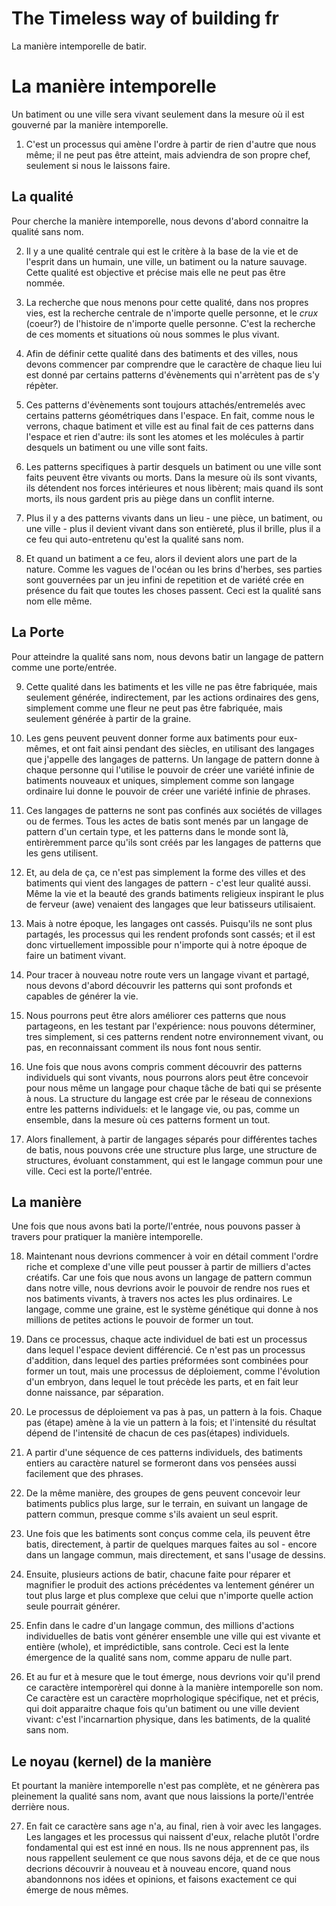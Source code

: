# The Timeless way of building fr

La manière intemporelle de batir.


# La manière intemporelle

Un batiment ou une ville sera vivant seulement dans la mesure où il est gouverné par la manière intemporelle.

1. C'est un processus qui amène l'ordre à partir de rien d'autre que nous même; il ne peut pas être atteint, mais adviendra de son propre chef, seulement si nous le laissons faire.

## La qualité

Pour cherche la manière intemporelle, nous devons d'abord connaitre la qualité sans nom.

2. Il y a une qualité centrale qui est le critère à la base de la vie et de l'esprit dans un humain, une ville, un batiment ou la nature sauvage. Cette qualité est objective et précise mais elle ne peut pas être nommée.

3. La recherche que nous menons pour cette qualité, dans nos propres vies, est la recherche centrale de n'importe quelle personne, et le *crux* (coeur?) de l'histoire de n'importe quelle personne. C'est la recherche de ces moments et situations où nous sommes le plus vivant.

4. Afin de définir cette qualité dans des batiments et des villes, nous devons commencer par comprendre que le caractère de chaque lieu lui est donné par certains patterns d'évènements qui n'arrètent pas de s'y répèter.

5. Ces patterns d'évènements sont toujours attachés/entremelés avec certains patterns géométriques dans l'espace. En fait, comme nous le verrons, chaque batiment et ville est au final fait de ces patterns dans l'espace et rien d'autre: ils sont les atomes et les molécules à partir desquels un batiment ou une ville sont faits.

6. Les patterns specifiques à partir desquels un batiment ou une ville sont faits peuvent être vivants ou morts. Dans la mesure où ils sont vivants, ils détendent nos forces intérieures et nous libèrent; mais quand ils sont morts, ils nous gardent pris au piège dans un conflit interne.

7. Plus il y a des patterns vivants dans un lieu - une pièce, un batiment, ou une ville - plus il devient vivant dans son entièreté, plus il brille, plus il a ce feu qui auto-entretenu qu'est la qualité sans nom.

8. Et quand un batiment a ce feu, alors il devient alors une part de la nature. Comme les vagues de l'océan ou les brins d'herbes, ses parties sont gouvernées par un jeu infini de repetition et de variété crée en présence du fait que toutes les choses passent. Ceci est la qualité sans nom elle même.

## La Porte

Pour atteindre la qualité sans nom, nous devons batir un langage de pattern comme une porte/entrée.

9. Cette qualité dans les batiments et les ville ne pas être fabriquée, mais seulement générée, indirectement, par les actions ordinaires des gens, simplement comme une fleur ne peut pas être fabriquée, mais seulement générée à partir de la graine.

10. Les gens peuvent peuvent donner forme aux batiments pour eux-mêmes, et ont fait ainsi pendant des siècles, en utilisant des langages que j'appelle des langages de patterns. Un langage de pattern donne à chaque personne qui l'utilise le pouvoir de créer une variété infinie de batiments nouveaux et uniques, simplement comme son langage ordinaire lui donne le pouvoir de créer une variété infinie de phrases.

11. Ces langages de patterns ne sont pas confinés aux sociétés de villages ou de fermes. Tous les actes de batis sont menés par un langage de pattern d'un certain type, et les patterns dans le monde sont là, entirèremment parce qu'ils sont créés par les langages de patterns que les gens utilisent.

12. Et, au dela de ça, ce n'est pas simplement la forme des villes et des batiments qui vient des langages de pattern - c'est leur qualité aussi. Même la vie et la beauté des grands batiments religieux inspirant le plus de ferveur (awe) venaient des langages que leur batisseurs utilisaient.

13. Mais à notre époque, les langages ont cassés. Puisqu'ils ne sont plus partagés, les processus qui les rendent profonds sont cassés; et il est donc virtuellement impossible pour n'importe qui à notre époque de faire un batiment vivant.

14. Pour tracer à nouveau notre route vers un langage vivant et partagé, nous devons d'abord découvrir les patterns qui sont profonds et capables de générer la vie.

15. Nous pourrons peut être alors améliorer ces patterns que nous partageons, en les testant par l'expérience: nous pouvons déterminer, tres simplement, si ces patterns rendent notre environnement vivant, ou pas, en reconnaissant comment ils nous font nous sentir.

16. Une fois que nous avons compris comment découvrir des patterns individuels qui sont vivants, nous pourrons alors peut être concevoir pour nous même un langage pour chaque tâche de bati qui se présente à nous. La structure du langage est crée par le réseau de connexions entre les patterns individuels: et le langage vie, ou pas, comme un ensemble, dans la mesure où ces patterns forment un tout.

17. Alors finallement, à partir de langages séparés pour différentes taches de batis, nous pouvons crée une structure plus large, une structure de structures, évoluant constamment, qui est le langage commun pour une ville. Ceci est la porte/l'entrée.

## La manière

Une fois que nous avons bati la porte/l'entrée, nous pouvons passer à travers pour pratiquer la manière intemporelle.

18. Maintenant nous devrions commencer à voir en détail comment l'ordre riche et complexe d'une ville peut pousser à partir de milliers d'actes créatifs. Car une fois que nous avons un langage de pattern commun dans notre ville, nous devrions avoir le pouvoir de rendre nos rues et nos batiments vivants, à travers nos actes les plus ordinaires. Le langage, comme une graine, est le système génétique qui donne à nos millions de petites actions le pouvoir de former un tout.

19. Dans ce processus, chaque acte individuel de bati est un processus dans lequel l'espace devient différencié. Ce n'est pas un processus d'addition, dans lequel des parties préformées sont combinées pour former un tout, mais une processus de déploiement, comme l'évolution d'un embryon, dans lequel le tout précède les parts, et en fait leur donne naissance, par séparation.

20. Le processus de déploiement va pas à pas, un pattern à la fois. Chaque pas (étape) amène à la vie un pattern à la fois; et l'intensité du résultat dépend de l'intensité de chacun de ces pas(étapes) individuels.

21. A partir d'une séquence de ces patterns individuels, des batiments entiers au caractère naturel se formeront dans vos pensées aussi facilement que des phrases.

22. De la même manière, des groupes de gens peuvent concevoir leur batiments publics plus large, sur le terrain, en suivant un langage de pattern commun, presque comme s'ils avaient un seul esprit.

23. Une fois que les batiments sont conçus comme cela, ils peuvent être batis, directement, à partir de quelques marques faites au sol - encore dans un langage commun, mais directement, et sans l'usage de dessins.

24. Ensuite, plusieurs actions de batir, chacune faite pour réparer et magnifier le produit des actions précédentes va lentement générer un tout plus large et plus complexe que celui que n'importe quelle action seule pourrait générer.

25. Enfin dans le cadre d'un langage commun, des millions d'actions individuelles de batis vont générer ensemble une ville qui est vivante et entière (whole), et imprédictible, sans controle. Ceci est la lente émergence de la qualité sans nom, comme apparu de nulle part.

26. Et au fur et à mesure que le tout émerge, nous devrions voir qu'il prend ce caractère intemporèrel qui donne à la manière intemporelle son nom. Ce caractère est un caractère moprhologique spécifique, net et précis, qui doit apparaitre chaque fois qu'un batiment ou une ville devient vivant: c'est l'incarnartion physique, dans les batiments, de la qualité sans nom.

## Le noyau (kernel) de la manière

Et pourtant la manière intemporelle n'est pas complète, et ne génèrera pas pleinement la qualité sans nom, avant que nous laissions la porte/l'entrée derrière nous.

27. En fait ce caractère sans age n'a, au final, rien à voir avec les langages. Les langages et les processus qui naissent d'eux, relache plutôt l'ordre fondamental qui est est inné en nous. Ils ne nous apprennent pas, ils nous rappellent seulement ce que nous savons déja, et de ce que nous decrions découvrir à nouveau et à nouveau encore, quand nous abandonnons nos idées et opinions, et faisons exactement ce qui émerge de nous mêmes.
